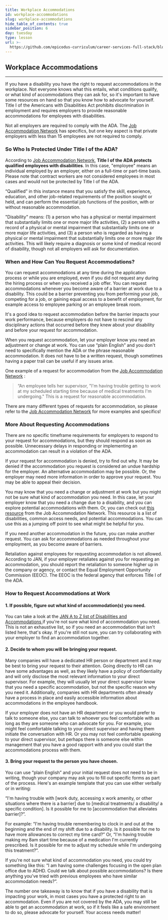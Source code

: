 ```yaml
---
title: Workplace Accommodations
id: workplace-accommodations
slug: workplace-accommodations
hide_table_of_contents: true
sidebar_position: 6
day: tuesday
type: lesson
url: >-
  https://github.com/epicodus-curriculum/career-services-full-stack/blob/main/accommodations.md
---
```


## Workplace Accommodations
---

If you have a disability you have the right to request accommodations in the workplace. Not everyone knows what this entails, what conditions qualify, or what kind of accommodations they can ask for, so it's important to have some resources on hand so that you know how to advocate for yourself. Title I of the Americans with Disabilities Act prohibits discrimination in employment and requires employers to provide reasonable accommodations for employees with disabilities. 

Not all employers are required to comply with the ADA. The [Job Accommodation Network](https://askjan.org/publications/individuals/employee-guide.cfm) has specifics, but one key aspect is that private employers with less than 15 employees are not required to comply.

### So Who Is Protected Under Title I of the ADA?

According to [Job Accommodation Network](https://askjan.org/publications/individuals/employee-guide.cfm), **Title I of the ADA protects qualified employees with disabilities**. In this case, "employee" means an individual employed by an employer, either on a full-time or part-time basis. Please note that contract workers are not considered employees in most cases and would not be protected by Title I of the ADA. 

“Qualified” in this instance means that you satisfy the skill, experience, education, and other job-related requirements of the position sought or held, and can perform the essential job functions of the position, with or without reasonable accommodation.  

"Disability" means: (1) a person who has a physical or mental impairment that substantially limits one or more major life activities, (2) a person with a record of a physical or mental impairment that substantially limits one or more major life activities, and (3) a person who is regarded as having a physical or mental impairment that substantially limits one or more major life activities.  This will likely require a diagnosis or some kind of medical record of disability, though not all employers will ask for documentation. 

### When and How Can You Request Accommodations? 

You can request accommodations at any time during the application process or while you are employed, even if you did not request any during the hiring process or when you received a job offer. You can request accommodations whenever you become aware of a barrier at work due to a disability. This could be a barrier preventing you from performing your job, competing for a job, or gaining equal access to a benefit of employment, for example access to employee parking or an employee break room. 

It's a good idea to request accommodation before the barrier impacts your work performance, because employers do not have to rescind any disciplinary actions that occurred before they knew about your disability and before your request for accommodation. 

When you request accommodation, let your employer know you need an adjustment or change at work. You can use “plain English” and you don't need to specifically mention the ADA or the phrase reasonable accommodation. It does not have to be a written request, though sometimes having a paper trail can be useful if any issues arise. 

One example of a request for accommodation from the [Job Accommodation Network](https://askjan.org/publications/individuals/employee-guide.cfm) : 

> “An employee tells her supervisor, "I'm having trouble getting to work at my scheduled starting time because of medical treatments I'm undergoing." This is a request for reasonable accommodation. 

There are many different types of requests for accommodation, so please refer to the [Job Accommodation Network](https://askjan.org/publications/individuals/employee-guide.cfm) for more examples and specifics! 

### More About Requesting Accommodations 

There are no specific timeframe requirements for employers to respond to your request for accommodations, but they should respond as soon as possible. Unnecessary delays in responding or implementing an accommodation can result in a violation of the ADA. 

If your request for accommodation is denied, try to find out why. It may be denied if the accommodation you request is considered an undue hardship for the employer. An alternative accommodation may be possible. Or, the employer may need more information in order to approve your request. You may be able to appeal their decision. 

You may know that you need a change or adjustment at work but you might not be sure what kind of accommodation you need. In this case, let your employer know that you need a change due to a disability, and you can explore potential accommodations with them. Or, you can check out [this resource](https://askjan.org/a-to-z.cfm) from the Job Accommodation Network. This resource is a list of disabilities, common access needs, and potential accommodations. You can use this as a jumping off point to see what might be helpful for you. 

If you need another accommodation in the future, you can make another request. You can ask for accommodations as needed throughout your employment, as you become aware of barriers. 

Retaliation against employees for requesting accommodation is not allowed. According to JAN, if your employer retaliates against you for requesting an accommodation, you should report the retaliation to someone higher up in the company or agency, or contact the  Equal Employment Opportunity Commission (EEOC). The EEOC is the federal agency that enforces Title I of the ADA. 


### How to Request Accommodations at Work

#### 1. If possible, figure out what kind of accommodation(s) you need. 

You can take a look at the [JAN A to Z list of Disabilities and Accommodations ](https://askjan.org/a-to-z.cfm) if you're not sure what kind of accommodation you need. This is not an exhaustive list, so if you need an accommodation that isn't listed here, that's okay. If you're still not sure, you can try collaborating with your employer to find an accommodation together. 

#### 2. Decide to whom you will be bringing your request. 

Many companies will have a dedicated HR person or department and it may be best to bring your request to their attention. Going directly to HR can have some advantages as well, as they likely have a policy of confidentiality and will only disclose the most relevant information to your direct supervisor. For example, they will usually let your direct supervisor know that you need a specific accommodation, but not the specific reason why you need it. Additionally, companies with HR departments often already have a process in place and easily accessible information about accommodations in the employee handbook. 

If your employer does not have an HR department or you would prefer to talk to someone else, you can talk to whoever you feel comfortable with as long as they are someone who can advocate for you. For example, you might feel comfortable talking to your direct supervisor and having them initiate the conversation with HR. Or you may not feel comfortable speaking to your direct supervisor, but perhaps there is someone else within management that you have a good rapport with and you could start the accommodations process with them.

#### 3. Bring your request to the person you have chosen. 

You can use “plain English” and your initial request does not need to be in writing, though your company may ask you to fill out specific forms as part of the process. Here's an example template that you can use either verbally or in writing: 

“I'm having trouble with [work duty, accessing x work amenity, or other situations where there is a barrier] due to [medical treatments/ a disability/ a specific condition]. Is it possible for me to [accommodation that alleviates barrier]?”. 

For example: “I'm having trouble remembering to clock in and out at the beginning and the end of my shift due to a disability. Is it possible for me to have more allowances to correct my time card?” Or, “I'm having trouble making my 8am start time because of a medication I'm currently prescribed. Is it possible for me to adjust my schedule while I'm undergoing this treatment?”. 

If you're not sure what kind of accommodation you need, you could try something like this: “I am having some challenges focusing in the open plan office due to ADHD. Could we talk about possible accommodations? Is there anything you've tried with previous employees who have similar accommodation needs?”. 

The number one takeaway is to know that if you have a disability that is impacting your work, in most cases you have a protected right to an accommodation. Even if you are not covered by the ADA, you may still be able to get an accommodation at work, so if it feels like a safe environment to do so, please advocate for yourself. Your access needs matter! 
